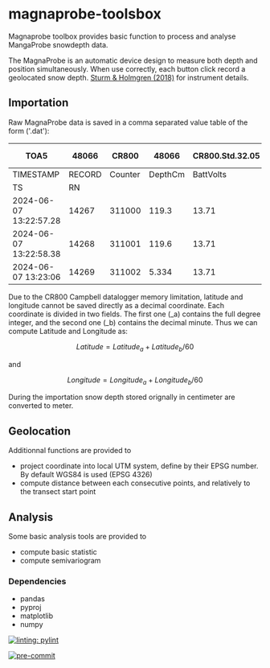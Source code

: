 # magnaprobe-toolsbox

Magnaprobe toolbox provides basic function to process and analyse MangaProbe snowdepth data.

The MagnaProbe is an automatic device design to measure both depth and position simultaneously. When use correctly, each button click record a geolocated snow depth. [Sturm & Holmgren (2018)](https://doi.org/10.1029/2018WR023559) for instrument details.

## Importation
Raw MagnaProbe data is saved in a comma separated value table of the form ('.dat'):

| TOA5 | 48066 | CR800 | 48066 | CR800.Std.32.05 | CPU:Probe48066-20140419.CR8 | 14760 | OperatorView |  |  |  |  |  |  |  |  |  |  |  |  |  |  |  |  |  |  |  |  |  |  |  |  |
|------|-------|-------|-------|-----------------|-----------------------------|-------|--------------|--|--|--|--|--|--|--|--|--|--|--|--|--|--|--|--|--|--|--|--|--|--|--|--|
| TIMESTAMP | RECORD | Counter | DepthCm | BattVolts | latitude_a | latitude_b | Longitude_a | Longitude_b | fix_quality | nmbr_satellites | HDOP | altitudeB | DepthVolts | LatitudeDDDDD | LongitudeDDDDD | month | dayofmonth | hourofday | minutes | seconds | microseconds |
| TS | RN |  |  |  | degrees | minutes | degrees | minutes | unitless |  |  |  |  |  |  |  |  |  |  |  |  |
| 2024-06-07 13:22:57.28 | 14267 | 311000 | 119.3 | 13.71 | 71 | 20.9663 | -156 | -31.4397 | 2 | 11 | 0.7 | -1.2 | 7.601 | 0.3494383 | -0.523995 | 6 | 7 | 13 | 22 | 56 | 600000 |
| 2024-06-07 13:22:58.38 | 14268 | 311001 | 119.6 | 13.71 | 71 | 20.9663 | -156 | -31.4396 | 2 | 11 | 0.7 | -1.1 | 7.615 | 0.3494383 | -0.5239933 | 6 | 7 | 13 | 22 | 57 | 700000 |
| 2024-06-07 13:23:06 | 14269 | 311002 | 5.334 | 13.71 | 71 | 20.9662 | -156 | -31.4401 | 2 | 11 | 0.7 | -1.1 | 0.346 | 0.3494367 | -0.5240016 | 6 | 7 | 13 | 23 | 5 | 310000 |

Due to the CR800 Campbell datalogger memory limitation, latitude and longitude cannot be saved directly as a decimal coordinate. Each coordinate is divided in two fields. The first one (_a) contains the full degree integer, and the second one (_b) contains the decimal minute. Thus we can compute Latitude and Longitude as:

$$ Latitude = Latitude_a + Latitude_b/60 $$

and 

$$ Longitude = Longitude_a + Longitude_b/60 $$

During the importation snow depth stored orignally in centimeter are converted to meter. 


## Geolocation
Additionnal functions are provided to
 - project coordinate into local UTM system, define by their EPSG number. By default WGS84 is used (EPSG 4326)
 - compute distance between each consecutive points, and relatively to the transect start point

## Analysis
Some basic analysis tools are provided to
- compute basic statistic
- compute semivariogram

### Dependencies
* pandas
* pyproj
* matplotlib
* numpy






[![linting: pylint](https://img.shields.io/badge/linting-pylint-yellowgreen)](https://github.com/pylint-dev/pylint)

[![pre-commit](https://img.shields.io/badge/pre--commit-enabled-brightgreen?logo=pre-commit)](https://github.com/pre-commit/pre-commit)
